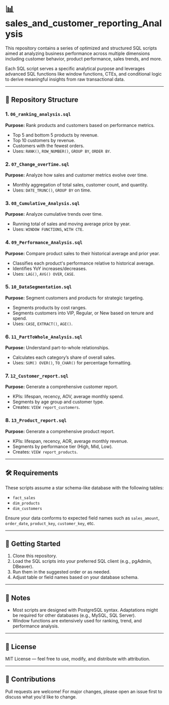 
# 📊 sales_and_customer_reporting_Analysis

This repository contains a series of optimized and structured SQL scripts aimed at analyzing business performance across multiple dimensions including customer behavior, product performance, sales trends, and more.

Each SQL script serves a specific analytical purpose and leverages advanced SQL functions like window functions, CTEs, and conditional logic to derive meaningful insights from raw transactional data.

---

## 📁 Repository Structure

### 1. `06_ranking_analysis.sql`
**Purpose:** Rank products and customers based on performance metrics.
- Top 5 and bottom 5 products by revenue.
- Top 10 customers by revenue.
- Customers with the fewest orders.
- Uses: `RANK()`, `ROW_NUMBER()`, `GROUP BY`, `ORDER BY`.

### 2. `07_Change_overTime.sql`
**Purpose:** Analyze how sales and customer metrics evolve over time.
- Monthly aggregation of total sales, customer count, and quantity.
- Uses: `DATE_TRUNC()`, `GROUP BY` on time.

### 3. `08_Cumulative_Analysis.sql`
**Purpose:** Analyze cumulative trends over time.
- Running total of sales and moving average price by year.
- Uses: `WINDOW FUNCTIONS`, `WITH CTE`.

### 4. `09_Performance_Analysis.sql`
**Purpose:** Compare product sales to their historical average and prior year.
- Classifies each product's performance relative to historical average.
- Identifies YoY increases/decreases.
- Uses: `LAG()`, `AVG() OVER`, `CASE`.

### 5. `10_DataSegmentation.sql`
**Purpose:** Segment customers and products for strategic targeting.
- Segments products by cost ranges.
- Segments customers into VIP, Regular, or New based on tenure and spend.
- Uses: `CASE`, `EXTRACT()`, `AGE()`.

### 6. `11_PartToWhole_Analysis.sql`
**Purpose:** Understand part-to-whole relationships.
- Calculates each category’s share of overall sales.
- Uses: `SUM() OVER()`, `TO_CHAR()` for percentage formatting.

### 7. `12_Customer_report.sql`
**Purpose:** Generate a comprehensive customer report.
- KPIs: lifespan, recency, AOV, average monthly spend.
- Segments by age group and customer type.
- Creates: `VIEW report_customers`.

### 8. `13_Product_report.sql`
**Purpose:** Generate a comprehensive product report.
- KPIs: lifespan, recency, AOR, average monthly revenue.
- Segments by performance tier (High, Mid, Low).
- Creates: `VIEW report_products`.

---

## 🛠 Requirements
These scripts assume a star schema-like database with the following tables:
- `fact_sales`
- `dim_products`
- `dim_customers`

Ensure your data conforms to expected field names such as `sales_amount`, `order_date`, `product_key`, `customer_key`, etc.

---

## 🚀 Getting Started

1. Clone this repository.
2. Load the SQL scripts into your preferred SQL client (e.g., pgAdmin, DBeaver).
3. Run them in the suggested order or as needed.
4. Adjust table or field names based on your database schema.

---

## 📌 Notes

- Most scripts are designed with PostgreSQL syntax. Adaptations might be required for other databases (e.g., MySQL, SQL Server).
- Window functions are extensively used for ranking, trend, and performance analysis.

---

## 🧠 License

MIT License — feel free to use, modify, and distribute with attribution.

---

## 🙌 Contributions

Pull requests are welcome! For major changes, please open an issue first to discuss what you'd like to change.


